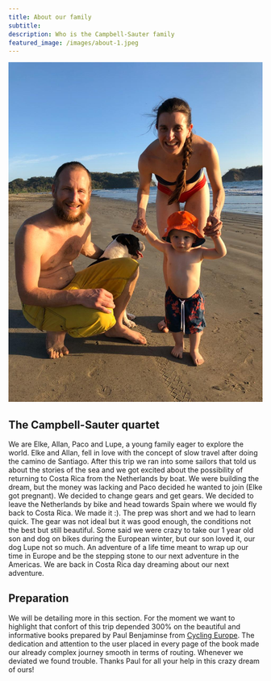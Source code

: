 ```yaml
---
title: About our family
subtitle:  
description: Who is the Campbell-Sauter family
featured_image: /images/about-1.jpeg
---
```


![](/images/about-1.jpeg)

## The Campbell-Sauter quartet

We are Elke, Allan, Paco and Lupe, a young family eager to explore the world. Elke and Allan, fell in love with the concept of slow travel after doing the camino de Santiago. After this trip we ran into some sailors that told us about the stories of the sea and we got excited about the possibility of returning to Costa Rica from the Netherlands by boat. We were building the dream, but the money was lacking and Paco decided he wanted to join (Elke got pregnant). We decided to change gears and get gears. We decided to leave the Netherlands by bike and head towards Spain where we would fly back to Costa Rica. We made it :). The prep was short and we had to learn quick. The gear was not ideal but it was good enough, the conditions not the best but still beautiful. Some said we were crazy to take our 1 year old son and dog on bikes during the European winter, but our son loved it, our dog Lupe not so much. An adventure of a life time meant to wrap up our time in Europe and be the stepping stone to our next adventure in the Americas. We are back in Costa Rica day dreaming about our next adventure. 


## Preparation
We will be detailing more in this section. For the moment we want to highlight that confort of this trip depended 300% on the beautiful and informative books prepared by Paul Benjaminse from <a href="https://www.cyclingeurope.nl/">Cycling Europe</a>. The dedication and attention to the user placed in every page of the book made our already complex journey smooth in terms of routing. Whenever we deviated we found trouble. Thanks Paul for all your help in this crazy dream of ours!
